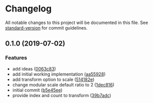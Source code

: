 # Changelog

All notable changes to this project will be documented in this file. See [standard-version](https://github.com/conventional-changelog/standard-version) for commit guidelines.

## 0.1.0 (2019-07-02)


### Features

* add ideas ([0063c83](https://github.com/angeloashmore/styled-system-scale/commit/0063c83))
* add initial working implementation ([aa55928](https://github.com/angeloashmore/styled-system-scale/commit/aa55928))
* add transform option to scale ([514182e](https://github.com/angeloashmore/styled-system-scale/commit/514182e))
* change modular scale default ratio to 2 ([1dec816](https://github.com/angeloashmore/styled-system-scale/commit/1dec816))
* initial commit ([b5e45ee](https://github.com/angeloashmore/styled-system-scale/commit/b5e45ee))
* provide index and count to transform ([39b7adc](https://github.com/angeloashmore/styled-system-scale/commit/39b7adc))
